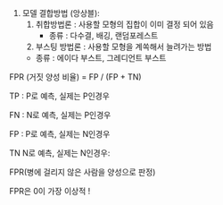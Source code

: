 1. 모델 결합방법 (앙상블):
   1. 취합방법론 : 사용할 모형의 집합이 이미 결정 되어 있음
      - 종류 : 다수결, 배깅, 랜덤포레스트
   2.  부스팅 방법론 : 사용할 모형을 계쏙해서 늘려가는 방법
      - 종류 : 에이다 부스트, 그레디언트 부스트



FPR (거짓 양성 비율) = FP / (FP + TN)

TP : P로 예측, 실제는 P인경우

FN : N로 예측, 실제는 P인경우

FP : P로 예측, 실제는 N인경우

TN  N로 예측, 실제는 N인경우:



FPR(병에 걸리지 않은 사람을 양성으로 판정)

FPR은 0이 가장 이상적 !

